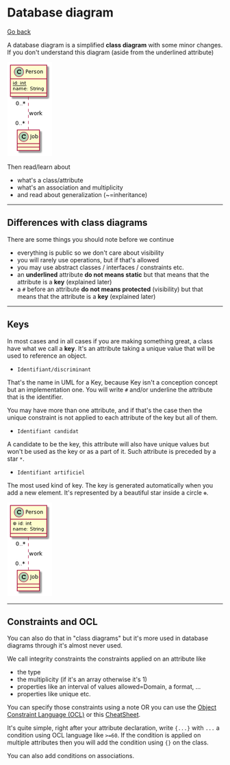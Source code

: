 # Database diagram

[Go back](../index.md)

A database diagram is a simplified **class diagram**
with some minor changes. If you don't
understand this diagram (aside
from the underlined attribute)

![](images/SoWkIImgAStDuKhEIImkLWX8BIhEprEevbAmARNBJB5IoCmhuLB8IynDjL88BYdAp4ldgkM2Ab8oqDFJKb1IqDE3CxtoanIi5ChpYxAv75BpKe3c0W00.png)

Then read/learn about

* what's a class/attribute
* what's an association and multiplicity
* and read about generalization (~=inheritance)

<hr class="sl">

## Differences with class diagrams

There are some things you should note before
we continue

* everything is public so we don't care about visibility
* you will rarely use operations, but if that's allowed
* you may use abstract classes / interfaces / constraints etc.
* an **underlined** attribute
  **do not means static**
  but that means that the attribute is
  a **key** (explained later)
* a ``#`` before an attribute **do not means protected**
  (visibility) but that means that the attribute is
  a **key** (explained later)

<hr class="sl">

## Keys

In most cases and in all cases if you are making something
great, a class have what we call a **key**. It's an attribute
taking a unique value that will be used to reference
an object.

* ``Identifiant/discriminant``

That's the name in UML for a Key, because Key isn't a
conception concept but an implementation one. You will
write ``#`` and/or underline the attribute that is
the identifier.

You may have more than one attribute, and if that's the
case then the unique constraint is not applied to
each attribute of the key but all of them.

* ``Identifiant candidat``

A candidate to be the key, this attribute will also
have unique values but won't be used as the key or
as a part of it. Such attribute is preceded by a star `*`.

* ``Identifiant artificiel``

The most used kind of key. The key is generated
automatically when you add a new element. It's
represented by a beautiful star inside a circle ``⊛``.

![](images/SoWkIImgAStDuKhEIImkLWX8BIhEprEevb9ur3LR8JF5IY4phuHB8IynDzLA8RYaA3CldQkM2wfAoK1FJqj1IK5F3yxqoazIi58epo_Avd98pKi16Wm0.png)

<hr class="sl">

## Constraints and OCL

You can also do that in "class diagrams" but it's more
used in database diagrams through it's almost never used.

We call integrity constraints the constraints applied
on an attribute like

* the type
* the multiplicity (if it's an array otherwise it's 1)
* properties like an interval of values allowed=Domain,
  a format, ...
* properties like unique etc.

You can specify those constraints using a note OR you
can use the [Object Constraint Language (OCL)](https://en.wikipedia.org/wiki/Object_Constraint_Language)
or this [CheatSheet](https://scribetools.readthedocs.io/en/latest/_downloads/UMLOCL-CheatSheet-18.pdf).

It's quite simple, right after your attribute
declaration, write ``{...}`` with ``...`` a condition using
OCL language like ``>=60``. If the condition
is applied on multiple attributes then you will
add the condition using ``{}`` on the class.

You can also add conditions on associations.